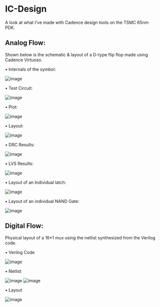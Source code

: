 # IC-Design
A look at what I've made with Cadence design tools on the TSMC 65nm PDK.

## Analog Flow:
Shown below is the schematic & layout of a D-type flip flop made using Cadence Virtuoso.

•	Internals of the symbol: 

 ![image](https://github.com/Awesama-T/IC-Design/assets/121259619/8bc5d4c3-e608-4ba0-937b-562f482487b7)

•	Test Circuit:

 ![image](https://github.com/Awesama-T/IC-Design/assets/121259619/e0a2c2fe-fc28-40d3-94e8-c5725ca085ce)

•	Plot:

 ![image](https://github.com/Awesama-T/IC-Design/assets/121259619/037bb813-b6b5-432b-aa21-79862646c43d)

•	Layout:

 ![image](https://github.com/Awesama-T/IC-Design/assets/121259619/aa00dc5d-2f9b-4df4-a695-44c0cefb0b61)

•	DRC Results:

 ![image](https://github.com/Awesama-T/IC-Design/assets/121259619/e81886d2-f773-4d57-b736-31cb24c57eaa)

•	LVS Results:

 ![image](https://github.com/Awesama-T/IC-Design/assets/121259619/addde05f-0089-426a-bf50-7355dc7044b3)

•	Layout of an Individual latch: 

 ![image](https://github.com/Awesama-T/IC-Design/assets/121259619/505e6147-1920-4f12-8edf-ef9402aaf26a)

•	Layout of an individual NAND Gate: 

 ![image](https://github.com/Awesama-T/IC-Design/assets/121259619/a3b6fe1a-901f-4892-8c0e-230f3338efb4)

## Digital Flow: 
Physical layout of a 16*1 mux using the netlist synthesized from the Verilog code. 

•	Verilog Code

![image](https://github.com/Awesama-T/IC-Design/assets/121259619/073cd874-2a53-43e0-8d40-8c1fae7e64ad)

•	Netlist 

 ![image](https://github.com/Awesama-T/IC-Design/assets/121259619/8683e4c4-1e9a-4896-af69-93c9492d9796)
![image](https://github.com/Awesama-T/IC-Design/assets/121259619/9f2f8954-659a-4b8e-97dc-50505f94d6b4)

•	Layout

  ![image](https://github.com/Awesama-T/IC-Design/assets/121259619/2e9fd019-f2cc-44f5-b8d9-034d07b3db00)


